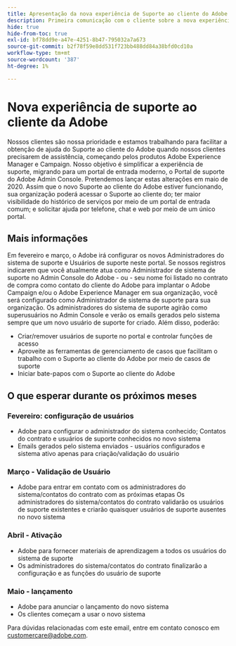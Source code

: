```yaml
---
title: Apresentação da nova experiência de Suporte ao cliente do Adobe
description: Primeira comunicação com o cliente sobre a nova experiência de suporte
hide: true
hide-from-toc: true
exl-id: bf78dd9e-a47e-4251-8b47-795032a7a673
source-git-commit: b2f78f59e8dd531f723bb488dd84a38bfd0cd10a
workflow-type: tm+mt
source-wordcount: '387'
ht-degree: 1%

---
```


# Nova experiência de suporte ao cliente da Adobe

Nossos clientes são nossa prioridade e estamos trabalhando para facilitar a obtenção de ajuda do Suporte ao cliente do Adobe quando nossos clientes precisarem de assistência, começando pelos produtos Adobe Experience Manager e Campaign. Nosso objetivo é simplificar a experiência de suporte, migrando para um portal de entrada moderno, o Portal de suporte do Adobe Admin Console. Pretendemos lançar estas alterações em maio de 2020. Assim que o novo Suporte ao cliente do Adobe estiver funcionando, sua organização poderá acessar o Suporte ao cliente do; ter maior visibilidade do histórico de serviços por meio de um portal de entrada comum; e solicitar ajuda por telefone, chat e web por meio de um único portal.

## Mais informações

Em fevereiro e março, o Adobe irá configurar os novos Administradores do sistema de suporte e Usuários de suporte neste portal. Se nossos registros indicarem que você atualmente atua como Administrador de sistema de suporte no Admin Console do Adobe - ou - seu nome foi listado no contrato de compra como contato do cliente do Adobe para implantar o Adobe Campaign e/ou o Adobe Experience Manager em sua organização, você será configurado como Administrador de sistema de suporte para sua organização.
Os administradores do sistema de suporte agirão como superusuários no Admin Console e verão os emails gerados pelo sistema sempre que um novo usuário de suporte for criado. Além disso, poderão:

* Criar/remover usuários de suporte no portal e controlar funções de acesso
* Aproveite as ferramentas de gerenciamento de casos que facilitam o trabalho com o Suporte ao cliente do Adobe por meio de casos de suporte
* Iniciar bate-papos com o Suporte ao cliente do Adobe

## O que esperar durante os próximos meses

### Fevereiro: configuração de usuários

* Adobe para configurar o administrador do sistema conhecido; Contatos do contrato e usuários de suporte conhecidos no novo sistema
* Emails gerados pelo sistema enviados - usuários configurados e sistema ativo apenas para criação/validação do usuário


### Março - Validação de Usuário

* Adobe para entrar em contato com os administradores do sistema/contatos do contrato com as próximas etapas Os administradores do sistema/contatos do contrato validarão os usuários de suporte existentes e criarão quaisquer usuários de suporte ausentes no novo sistema

### Abril - Ativação

* Adobe para fornecer materiais de aprendizagem a todos os usuários do sistema de suporte
* Os administradores do sistema/contatos do contrato finalizarão a configuração e as funções do usuário de suporte

### Maio - lançamento

* Adobe para anunciar o lançamento do novo sistema
* Os clientes começam a usar o novo sistema

Para dúvidas relacionadas com este email, entre em contato conosco em [customercare@adobe.com](mailto:customercare@adobe.com).
